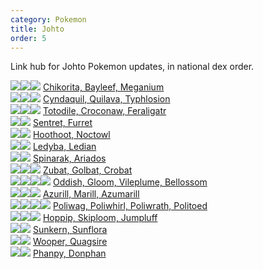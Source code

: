 ```yaml
---
category: Pokemon
title: Johto
order: 5
---
```

Link hub for Johto Pokemon updates, in national dex order.

![](https://serebii.net/pokedex-dp/icon/152.gif)![](https://serebii.net/pokedex-dp/icon/153.gif)![](https://serebii.net/pokedex-dp/icon/154.gif) [Chikorita, Bayleef, Meganium](/joyfuljohto/pokemon/chikorita)  
![](https://serebii.net/pokedex-dp/icon/155.gif)![](https://serebii.net/pokedex-dp/icon/156.gif)![](https://serebii.net/pokedex-dp/icon/157.gif) [Cyndaquil, Quilava, Typhlosion](/joyfuljohto/pokemon/cyndaquil)  
![](https://serebii.net/pokedex-dp/icon/158.gif)![](https://serebii.net/pokedex-dp/icon/159.gif)![](https://serebii.net/pokedex-dp/icon/160.gif) [Totodile, Croconaw, Feraligatr](/joyfuljohto/pokemon/totodile)  
![](https://serebii.net/pokedex-dp/icon/161.gif)![](https://serebii.net/pokedex-dp/icon/162.gif) [Sentret, Furret](/joyfuljohto/pokemon/sentret)  
![](https://serebii.net/pokedex-dp/icon/163.gif)![](https://serebii.net/pokedex-dp/icon/164.gif) [Hoothoot, Noctowl](/joyfuljohto/pokemon/hoothoot)  
![](https://serebii.net/pokedex-dp/icon/165.gif)![](https://serebii.net/pokedex-dp/icon/166.gif) [Ledyba, Ledian](/joyfuljohto/pokemon/ledyba)  
![](https://serebii.net/pokedex-dp/icon/167.gif)![](https://serebii.net/pokedex-dp/icon/168.gif) [Spinarak, Ariados](/joyfuljohto/pokemon/spinarak)  
![](https://serebii.net/pokedex-dp/icon/041.gif)![](https://serebii.net/pokedex-dp/icon/042.gif)![](https://serebii.net/pokedex-dp/icon/169.gif) [Zubat, Golbat, Crobat](/joyfuljohto/pokemon/zubat)  
![](https://serebii.net/pokedex-dp/icon/043.gif)![](https://serebii.net/pokedex-dp/icon/044.gif)![](https://serebii.net/pokedex-dp/icon/045.gif)![](https://serebii.net/pokedex-dp/icon/182.gif) [Oddish, Gloom, Vileplume, Bellossom](/joyfuljohto/pokemon/oddish)  
![](https://serebii.net/pokedex-dp/icon/298.gif)![](https://serebii.net/pokedex-dp/icon/183.gif)![](https://serebii.net/pokedex-dp/icon/184.gif) [Azurill, Marill, Azumarill](/joyfuljohto/pokemon/azurill)  
![](https://serebii.net/pokedex-dp/icon/060.gif)![](https://serebii.net/pokedex-dp/icon/061.gif)![](https://serebii.net/pokedex-dp/icon/062.gif)![](https://serebii.net/pokedex-dp/icon/186.gif) [Poliwag, Poliwhirl, Poliwrath, Politoed](/joyfuljohto/pokemon/poliwag)  
![](https://serebii.net/pokedex-dp/icon/187.gif)![](https://serebii.net/pokedex-dp/icon/188.gif)![](https://serebii.net/pokedex-dp/icon/189.gif) [Hoppip, Skiploom, Jumpluff](/joyfuljohto/pokemon/hoppip)  
![](https://serebii.net/pokedex-dp/icon/191.gif)![](https://serebii.net/pokedex-dp/icon/192.gif) [Sunkern, Sunflora](/joyfuljohto/pokemon/sunkern)  
![](https://serebii.net/pokedex-dp/icon/194.gif)![](https://serebii.net/pokedex-dp/icon/1952.gif) [Wooper, Quagsire](/joyfuljohto/pokemon/wooper)  
![](https://serebii.net/pokedex-dp/icon/231.gif)![](https://serebii.net/pokedex-dp/icon/232.gif) [Phanpy, Donphan](/joyfuljohto/pokemon/phanpy)